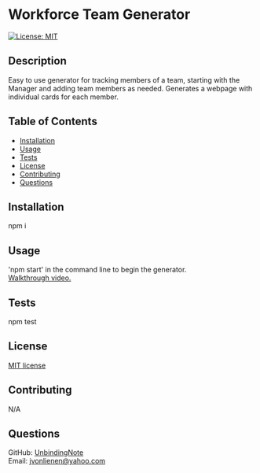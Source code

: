 # Workforce Team Generator
  [![License: MIT](https://img.shields.io/badge/License-MIT-yellow.svg)](https://opensource.org/licenses/MIT)
  ## Description
  Easy to use generator for tracking members of a team, starting with the Manager and adding team members as needed. Generates a webpage with individual cards for each member.
  ## Table of Contents
  * [Installation](#installation)
  * [Usage](#usage)
  * [Tests](#tests)
  * [License](#license)
  * [Contributing](#contributing)
  * [Questions](#questions)
  ## Installation
  npm i
  ## Usage
  'npm start' in the command line to begin the generator. <br>
  [Walkthrough video.](https://youtu.be/UZJEp7-IX2w)
  ## Tests
  npm test
  ## License
  [MIT license](https://opensource.org/licenses/MIT)
  ## Contributing
  N/A
  ## Questions
  GitHub: [UnbindingNote](https://github.com/UnbindingNote) <br>
  Email: jvonlienen@yahoo.com
